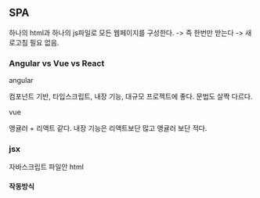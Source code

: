 ## SPA

하나의 html과 하나의 js파일로 모든 웹페이지를 구성한다. -> 즉 한번만 받는다 -> 새로고침 필요 없음.

### Angular vs Vue vs React

angular

컴포넌트 기반, 타입스크립트, 내장 기능, 대규모 프로젝트에 좋다. 문법도 살짝 다르다.

vue

앵귤러 + 리액트 같다. 내장 기능은 리액트보단 많고 앵귤러 보단 적다.

### jsx

자바스크립트 파일안 html

#### 작동방식

